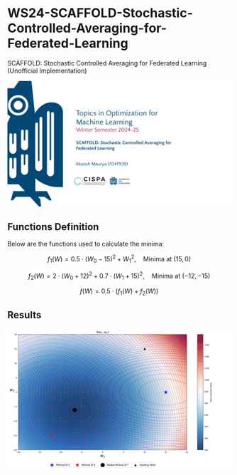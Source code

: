 # WS24-SCAFFOLD-Stochastic-Controlled-Averaging-for-Federated-Learning
SCAFFOLD: Stochastic Controlled Averaging for Federated Learning (Unofficial Implementation) 

![](images/Topic%207%20Presentation.jpg)

## Functions Definition

Below are the functions used to calculate the minima:

$$
f_1(W) = 0.5 \cdot (W_0 - 15)^2 + W_1^2, \quad \text{Minima at } (15, 0)
$$

$$
f_2(W) = 2 \cdot (W_0 + 12)^2 + 0.7 \cdot (W_1 + 15)^2, \quad \text{Minima at } (-12, -15)
$$

$$
f(W) = 0.5 \cdot (f_1(W) + f_2(W))
$$

## Results
![](images/scaffold_trajectory.gif)
